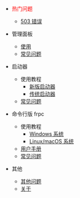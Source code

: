 + <font color="red">热门问题</font>
  - [503 错误](/faq#503-错误)

+ 管理面板
  - [使用](/panel/use)
  - [常见问题](/panel/faq)

+ 启动器
  - 使用教程
    * [新版启动器](/launcher/use_wpf)
    * [传统启动器](/launcher/use_legacy)
  - [常见问题](/launcher/faq)

+ 命令行版 frpc
  - 使用教程
    * [Windows 系统](/frpc/use_windows)
    * [Linux/macOS 系统](/frpc/use_unix)
  - [用户手册](/frpc/manual)
  - [常见问题](/frpc/faq)

+ 其他
  - [其他问题](/faq)
  - [关于](/about)
